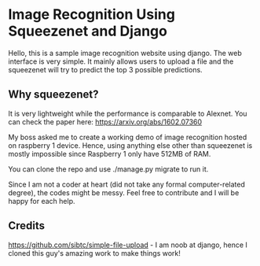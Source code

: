 # Image Recognition Using Squeezenet and Django

Hello, this is a sample image recognition website using django. The web interface is very simple. It mainly allows users to upload a file and the squeezenet will try to predict the top 3 possible predictions.

## Why squeezenet?
It is very lightweight while the performance is comparable to Alexnet.
You can check the paper here: https://arxiv.org/abs/1602.07360

My boss asked me to create a working demo of image recognition hosted on raspberry 1 device. Hence, using anything else other than squeezenet is mostly impossible since Raspberry 1 only have 512MB of RAM.

You can clone the repo and use ./manage.py migrate to run it.


Since I am not a coder at heart (did not take any formal computer-related degree), the codes might be messy. Feel free to contribute and I will be happy for each help.



## Credits
https://github.com/sibtc/simple-file-upload - I am noob at django, hence I cloned this guy's amazing work to make things work!
